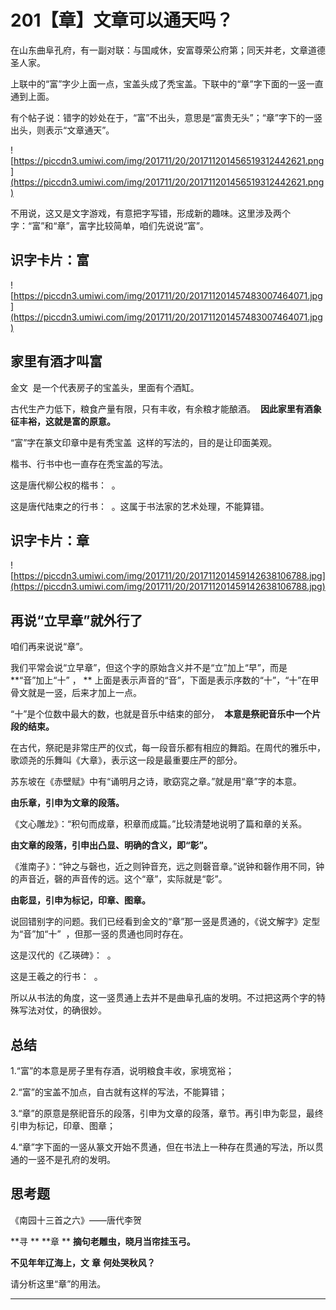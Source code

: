 # 201【章】文章可以通天吗？

在山东曲阜孔府，有一副对联：与国咸休，安富尊荣公府第；同天并老，文章道德圣人家。

上联中的“富”字少上面一点，宝盖头成了秃宝盖。下联中的“章”字下面的一竖一直通到上面。

有个帖子说：错字的妙处在于，“富”不出头，意思是“富贵无头”；“章”字下的一竖出头，则表示“文章通天”。

![https://piccdn3.umiwi.com/img/201711/20/201711201456519312442621.png](https://piccdn3.umiwi.com/img/201711/20/201711201456519312442621.png)

不用说，这又是文字游戏，有意把字写错，形成新的趣味。这里涉及两个字：“富”和“章”，富字比较简单，咱们先说说“富”。

## 识字卡片：富

![https://piccdn3.umiwi.com/img/201711/20/201711201457483007464071.jpg](https://piccdn3.umiwi.com/img/201711/20/201711201457483007464071.jpg)

## 家里有酒才叫富

金文  是一个代表房子的宝盖头，里面有个酒缸。

古代生产力低下，粮食产量有限，只有丰收，有余粮才能酿酒。  **因此家里有酒象征丰裕，这就是富的原意。**

“富”字在篆文印章中是有秃宝盖  这样的写法的，目的是让印面美观。

楷书、行书中也一直存在秃宝盖的写法。

这是唐代柳公权的楷书：  。

这是唐代陆柬之的行书：  。这属于书法家的艺术处理，不能算错。

## 识字卡片：章

![https://piccdn3.umiwi.com/img/201711/20/201711201459142638106788.jpg](https://piccdn3.umiwi.com/img/201711/20/201711201459142638106788.jpg)

## 再说“立早章”就外行了

咱们再来说说“章”。

我们平常会说“立早章”，但这个字的原始含义并不是“立”加上“早”，而是    **“音”加上“十” ， ** 上面是表示声音的“音”，下面是表示序数的“十”，“十”在甲骨文就是一竖，后来才加上一点。

“十”是个位数中最大的数，也就是音乐中结束的部分，  **本意是祭祀音乐中一个片段的结束。**

在古代，祭祀是非常庄严的仪式，每一段音乐都有相应的舞蹈。在周代的雅乐中，歌颂尧的乐舞叫《大章》，表示这一段是最重要庄严的部分。

苏东坡在《赤壁赋》中有“诵明月之诗，歌窈窕之章。”就是用“章”字的本意。

 **由乐章，引申为文章的段落。**

《文心雕龙》：“积句而成章，积章而成篇。”比较清楚地说明了篇和章的关系。

 **由文章的段落，引申出凸显、明确的含义，即“彰”。**

《淮南子》：“钟之与磬也，近之则钟音充，远之则磬音章。”说钟和磬作用不同，钟的声音近，磬的声音传的远。这个“章”，实际就是“彰”。

 **由彰显，引申为标记，印章、图章。**

说回错别字的问题。我们已经看到金文的“章”那一竖是贯通的，《说文解字》定型为“音”加“十”  ，但那一竖的贯通也同时存在。

这是汉代的《乙瑛碑》：  。

这是王羲之的行书：  。

所以从书法的角度，这一竖贯通上去并不是曲阜孔庙的发明。不过把这两个字的特殊写法对仗，的确很妙。

## 总结

1.“富”的本意是房子里有存酒，说明粮食丰收，家境宽裕；

2.“富”的宝盖不加点，自古就有这样的写法，不能算错；

3.“章”的原意是祭祀音乐的段落，引申为文章的段落，章节。再引申为彰显，最终引申为标记，印章、图章；

4.“章”字下面的一竖从篆文开始不贯通，但在书法上一种存在贯通的写法，所以贯通的一竖不是孔府的发明。

## 思考题

《南园十三首之六》——唐代李贺

 **寻 **  **章 **  **摘句老雕虫，晓月当帘挂玉弓。**

 **不见年年辽海上，文**  **章**  **何处哭秋风？**

请分析这里“章”的用法。

---
